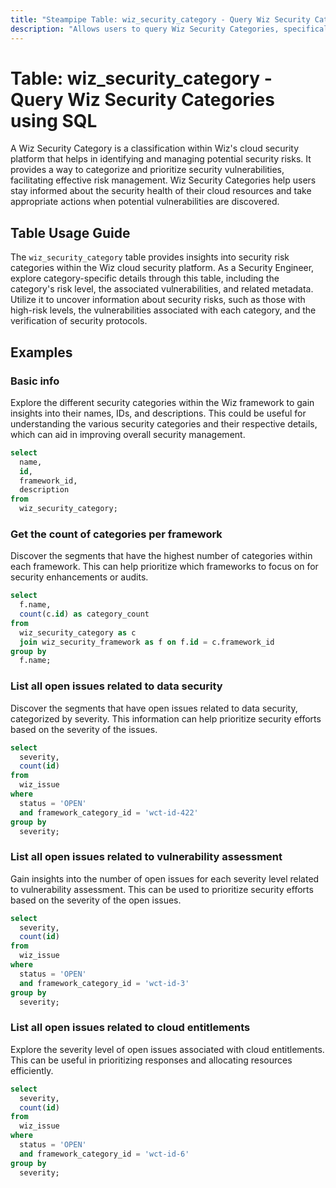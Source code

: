 ```yaml
---
title: "Steampipe Table: wiz_security_category - Query Wiz Security Categories using SQL"
description: "Allows users to query Wiz Security Categories, specifically providing insights into security risk categories and potential vulnerabilities."
---
```


# Table: wiz_security_category - Query Wiz Security Categories using SQL

A Wiz Security Category is a classification within Wiz's cloud security platform that helps in identifying and managing potential security risks. It provides a way to categorize and prioritize security vulnerabilities, facilitating effective risk management. Wiz Security Categories help users stay informed about the security health of their cloud resources and take appropriate actions when potential vulnerabilities are discovered.

## Table Usage Guide

The `wiz_security_category` table provides insights into security risk categories within the Wiz cloud security platform. As a Security Engineer, explore category-specific details through this table, including the category's risk level, the associated vulnerabilities, and related metadata. Utilize it to uncover information about security risks, such as those with high-risk levels, the vulnerabilities associated with each category, and the verification of security protocols.

## Examples

### Basic info
Explore the different security categories within the Wiz framework to gain insights into their names, IDs, and descriptions. This could be useful for understanding the various security categories and their respective details, which can aid in improving overall security management.

```sql
select
  name,
  id,
  framework_id,
  description
from
  wiz_security_category;
```

### Get the count of categories per framework
Discover the segments that have the highest number of categories within each framework. This can help prioritize which frameworks to focus on for security enhancements or audits.

```sql
select
  f.name,
  count(c.id) as category_count
from
  wiz_security_category as c
  join wiz_security_framework as f on f.id = c.framework_id
group by
  f.name;
```

### List all open issues related to data security
Discover the segments that have open issues related to data security, categorized by severity. This information can help prioritize security efforts based on the severity of the issues.

```sql
select
  severity,
  count(id)
from
  wiz_issue
where
  status = 'OPEN'
  and framework_category_id = 'wct-id-422'
group by
  severity;
```

### List all open issues related to vulnerability assessment
Gain insights into the number of open issues for each severity level related to vulnerability assessment. This can be used to prioritize security efforts based on the severity of the open issues.

```sql
select
  severity,
  count(id)
from
  wiz_issue
where
  status = 'OPEN'
  and framework_category_id = 'wct-id-3'
group by
  severity;
```

### List all open issues related to cloud entitlements
Explore the severity level of open issues associated with cloud entitlements. This can be useful in prioritizing responses and allocating resources efficiently.

```sql
select
  severity,
  count(id)
from
  wiz_issue
where
  status = 'OPEN'
  and framework_category_id = 'wct-id-6'
group by
  severity;
```